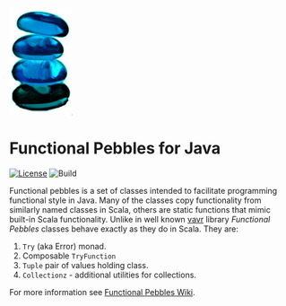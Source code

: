 ![Functional Pebbles Logo](functional-pebbles.jpg)
# Functional Pebbles for Java
[![License](https://img.shields.io/:license-MIT-blue.svg)](https://raw.githubusercontent.com/priimak/functional-pebbles/master/LICENSE)
![Build](https://github.com/priimak/functional-pebbles/workflows/Java%20CI%20with%20Gradle/badge.svg)


Functional pebbles is a set of classes intended to facilitate programming functional style 
in Java. Many of the classes copy functionality from similarly named classes in Scala, 
others are static functions that mimic built-in Scala functionality. Unlike in well 
known [vavr](https://www.vavr.io/) library _Functional Pebbles_ classes behave exactly as 
they do in Scala. They are:

1. `Try` (aka Error) monad.
2. Composable `TryFunction`
3. `Tuple` pair of values holding class.
4. `Collectionz` - additional utilities for collections.

For more information see [Functional Pebbles Wiki](https://github.com/priimak/functional-pebbles/wiki).
